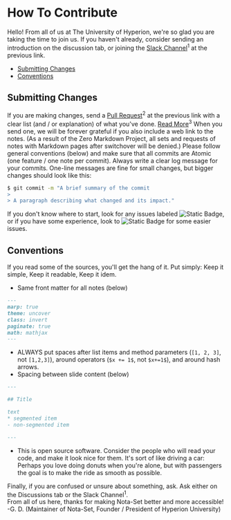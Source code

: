 # How To Contribute
Hello! From all of us at The University of Hyperion, we're so glad you are taking the time to join us.
If you haven't already, consider sending an introduction on the discussion tab, or joining the [Slack Channel](https://join.slack.com/t/newworkspace-pcc1266/shared_invite/zt-2e8wglpe8-HC1ylv~YIeyOxtpeol1Q7g)<sup>1</sup> at the previous link.

<!-- TOC start (generated with https://github.com/derlin/bitdowntoc) -->

- [Submitting Changes](#submitting-changes)
- [Conventions](#conventions)

<!-- TOC end -->

## Submitting Changes
If you are making changes, send a [Pull Request](https://github.com/HyperionU/Nota-Set/compare)<sup>2</sup> at the previous link with a clear list (and / or explanation) of what you've done. [Read More](https://support.github.com/)<sup>3</sup>
When you send one, we will be forever grateful if you also include a web link to the notes. (As a result of the Zero Markdown Project, all sets and requests of notes with Markdown pages after switchover will be denied.)
Please follow general conventions (below) and make sure that all commits are Atomic (one feature / one note per commit).
Always write a clear log message for your commits. One-line messages are fine for small changes, but bigger changes should look like this:
```bash
$ git commit -m "A brief summary of the commit
> 
> A paragraph describing what changed and its impact."
```
If you don't know where to start, look for any issues labeled ![Static Badge](https://img.shields.io/badge/good_first_issue-7057ff), or if you have some experience, look to ![Static Badge](https://img.shields.io/badge/help_wanted-008672) for some easier issues.


## Conventions
If you read some of the sources, you'll get the hang of it. Put simply: Keep it simple, Keep it readable, Keep it idem.
- Same front matter for all notes (below)
```markdown
---
marp: true
theme: uncover
class: invert
paginate: true
math: mathjax
---
```
- ALWAYS put spaces after list items and method parameters (`[1, 2, 3]`, not `[1,2,3]`), around operators (`$x += 1$`, not `$x+=1$`), and around hash arrows.
- Spacing between slide content (below)
```markdown
---

## Title

text
* segmented item
- non-segmented item

---
```
- This is open source software. Consider the people who will read your code, and make it look nice for them. It's sort of like driving a car: Perhaps you love doing donuts when you're alone, but with passengers the goal is to make the ride as smooth as possible.

Finally, if you are confused or unsure about something, ask. Ask either on the Discussions tab or the Slack Channel<sup>1</sup>.\
From all of us here, thanks for making Nota-Set better and more accessible!\
-G. D. (Maintainer of Nota-Set, Founder / President of Hyperion University)
